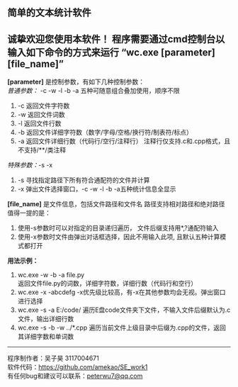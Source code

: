 简单的文本统计软件
---
诚挚欢迎您使用本软件！
程序需要通过cmd控制台以输入如下命令的方式来运行
“wc.exe [parameter] [file_name]”
------------
**[parameter]** 是控制参数，有如下几种控制参数：  
  _普通参数：_ -c -w -l -b -a 五种可随意组合叠加使用，顺序不限
   1. -c  返回文件字符数
   2. -w  返回文件词数
   3. -l  返回文件行数
   4. -b  返回文件详细字符数（数字/字母/空格/换行符/制表符/标点）
   5. -a  返回文件详细行数（代码行/空行/注释行） 
        注释行仅支持.c和.cpp格式，且不支持/**/类注释

  _特殊参数：_-s -x
   1. -s  寻找指定路径下所有符合通配符的文件并计算
   2. -x  弹出文件选择窗口，-c -w -l -b -a五种统计信息全显示
    
**[file_name]** 是文件信息，包括文件路径和文件名
   路径支持相对路径和绝对路径
   值得一提的是：
   1. 使用-s参数时可以对指定的目录递归遍历，
   文件后缀支持用*,?通配符输入
   2. 使用-x参数时文件由弹出对话框选择，因此不用输入此项,
   且默认五种计算模式都打开

**用法示例：**
   1. wc.exe -w -b -a file.py  
      返回文件file.py的词数，详细字符数，详细行数（代码行和空行）   
   2. wc.exe -x -abcdefg
      -x优先级比较高，有-x在其他参数均会无视。弹出窗口进行选择
   3. wc.exe -s -a E:/code/
      遍历E盘code文件夹下文件，不输入文件后缀默认为.c文件，输出详细行数
   4. wc.exe -s -b -w ../*.cpp
      遍历当前文件上级目录中后缀为.cpp的文件，返回其详细字数和单词数
---
程序制作者：吴子昊 3117004671  
软件代码：https://github.com/amekao/SE_work1  
有任何bug和建议可以联系：peterwu7@qq.com
